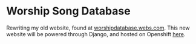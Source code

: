 Worship Song Database
=====================

Rewriting my old website, found at [worshipdatabase.webs.com](http://worshipdatabase.webs.com). This new website will be powered through Django, and hosted on Openshift [here](http://worshipdatabase.info).